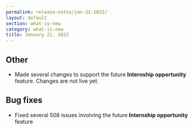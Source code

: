 ```yaml
---
permalink: release-notes/jan-21-2022/
layout: default
section: what-is-new
category: what-is-new
title: January 21, 2022
---
```

## Other

* Made several changes to support the future **Internship opportunity** feature. Changes are not live yet.

## Bug fixes

* Fixed several 508 issues involving the future **Internship opportunity** feature
